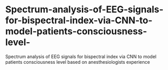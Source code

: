 # Spectrum-analysis-of-EEG-signals-for-bispectral-index-via-CNN-to-model-patients-consciousness-level-
Spectrum analysis of EEG signals for bispectral index via CNN to model patients consciousness level based on anesthesiologists experience
